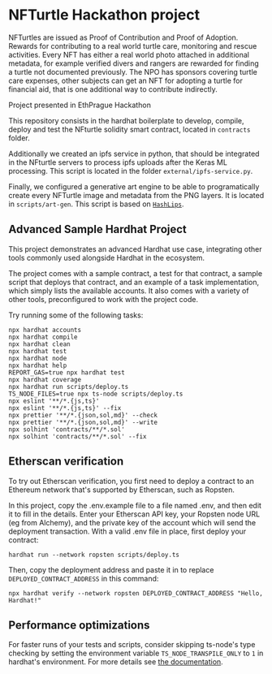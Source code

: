 # NFTurtle Hackathon project

NFTurtles are issued as Proof of Contribution and Proof of Adoption.
Rewards for contributing to a real world turtle care, monitoring and rescue activities.
Every NFT has either a real world photo attached in additional metadata, for example verified divers and rangers are rewarded for finding a turtle not documented previously.
The NPO has sponsors covering turtle care expenses, other subjects can get an NFT for adopting a turtle for financial aid, that is one additional way to contribute indirectly.

Project presented in EthPrague Hackathon

This repository consists in the hardhat boilerplate to develop, compile, deploy and test the NFturtle solidity smart contract, located in `contracts` folder.

Additionally we created an ipfs service in python, that should be integrated in the NFturtle servers to process ipfs uploads after the Keras ML processing. This script is located in the folder `external/ipfs-service.py`.

Finally, we configured a generative art engine to be able to programatically create every NFTurtle image and metadata from the PNG layers. It is located in `scripts/art-gen`. This script is based on [`HashLips`](https://github.com/HashLips/hashlips_art_engine).

## Advanced Sample Hardhat Project

This project demonstrates an advanced Hardhat use case, integrating other tools commonly used alongside Hardhat in the ecosystem.

The project comes with a sample contract, a test for that contract, a sample script that deploys that contract, and an example of a task implementation, which simply lists the available accounts. It also comes with a variety of other tools, preconfigured to work with the project code.

Try running some of the following tasks:

```shell
npx hardhat accounts
npx hardhat compile
npx hardhat clean
npx hardhat test
npx hardhat node
npx hardhat help
REPORT_GAS=true npx hardhat test
npx hardhat coverage
npx hardhat run scripts/deploy.ts
TS_NODE_FILES=true npx ts-node scripts/deploy.ts
npx eslint '**/*.{js,ts}'
npx eslint '**/*.{js,ts}' --fix
npx prettier '**/*.{json,sol,md}' --check
npx prettier '**/*.{json,sol,md}' --write
npx solhint 'contracts/**/*.sol'
npx solhint 'contracts/**/*.sol' --fix
```

## Etherscan verification

To try out Etherscan verification, you first need to deploy a contract to an Ethereum network that's supported by Etherscan, such as Ropsten.

In this project, copy the .env.example file to a file named .env, and then edit it to fill in the details. Enter your Etherscan API key, your Ropsten node URL (eg from Alchemy), and the private key of the account which will send the deployment transaction. With a valid .env file in place, first deploy your contract:

```shell
hardhat run --network ropsten scripts/deploy.ts
```

Then, copy the deployment address and paste it in to replace `DEPLOYED_CONTRACT_ADDRESS` in this command:

```shell
npx hardhat verify --network ropsten DEPLOYED_CONTRACT_ADDRESS "Hello, Hardhat!"
```

## Performance optimizations

For faster runs of your tests and scripts, consider skipping ts-node's type checking by setting the environment variable `TS_NODE_TRANSPILE_ONLY` to `1` in hardhat's environment. For more details see [the documentation](https://hardhat.org/guides/typescript.html#performance-optimizations).
